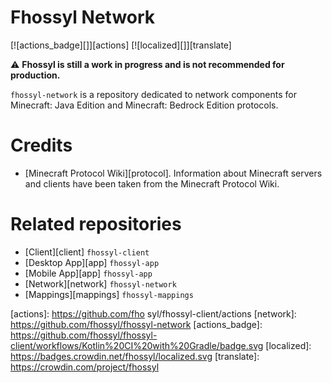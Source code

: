 # Fhossyl Network

[![actions_badge][]][actions] [![localized][]][translate]

⚠️ **Fhossyl is still a work in progress and is not recommended for production.**

  `fhossyl-network` is a repository dedicated to network components for Minecraft:
  Java Edition and Minecraft: Bedrock Edition protocols.

# Credits

* [Minecraft Protocol Wiki][protocol]. Information about Minecraft servers and clients have been taken
  from the Minecraft Protocol Wiki.

# Related repositories

* [Client][client] `fhossyl-client`
* [Desktop App][app] `fhossyl-app`
* [Mobile App][app] `fhossyl-app`
* [Network][network] `fhossyl-network`
* [Mappings][mappings] `fhossyl-mappings`

[actions]: https://github.com/fho syl/fhossyl-client/actions
[network]: https://github.com/fhossyl/fhossyl-network
[actions_badge]: https://github.com/fhossyl/fhossyl-client/workflows/Kotlin%20CI%20with%20Gradle/badge.svg
[localized]: https://badges.crowdin.net/fhossyl/localized.svg
[translate]: https://crowdin.com/project/fhossyl